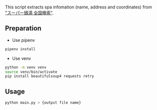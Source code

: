This script extracts spa infomation (name, address and coordinates) from ["スーパー銭湯 全国検索"](https://www.supersento.com).

## Preparation

- Use pipenv

```bash
pipenv install
```

- Use venv

```bash
python -m venv venv
source venv/bin/activate
pip install beautifulsoup4 requests retry
```

## Usage

```bash
python main.py > {output file name}
```
